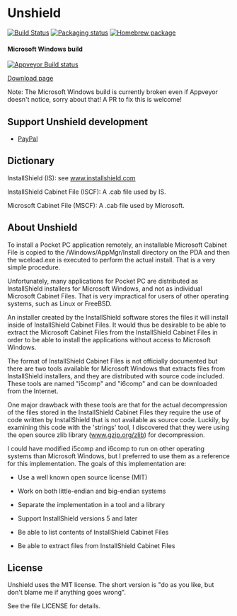 Unshield
========

[![Build Status](https://travis-ci.org/twogood/unshield.png?branch=master)](https://travis-ci.org/twogood/unshield)
[![Packaging status](https://repology.org/badge/tiny-repos/unshield.svg)](https://repology.org/project/unshield/versions)
[![Homebrew package](https://repology.org/badge/version-for-repo/homebrew/unshield.svg)](https://repology.org/project/unshield/versions)


#### Microsoft Windows build
[![Appveyor Build status](https://ci.appveyor.com/api/projects/status/rnjlecanres5au3q?svg=true)](https://ci.appveyor.com/project/twogood/unshield)

[Download page](https://ci.appveyor.com/project/twogood/unshield/build/artifacts)

Note: The Microsoft Windows build is currently broken even if Appveyor doesn't notice, sorry about that! A PR to fix this is welcome!


Support Unshield development
----------------------------

- [PayPal](https://www.paypal.com/cgi-bin/webscr?cmd=_s-xclick&hosted_button_id=SQ7PEFMJK36AU)


Dictionary
----------

InstallShield (IS): see www.installshield.com

InstallShield Cabinet File (ISCF): A .cab file used by IS.

Microsoft Cabinet File (MSCF): A .cab file used by Microsoft.


About Unshield
--------------

To install a Pocket PC application remotely, an installable
Microsoft Cabinet File is copied to the /Windows/AppMgr/Install
directory on the PDA and then the wceload.exe is executed to
perform the actual install. That is a very simple procedure.

Unfortunately, many applications for Pocket PC are distributed as
InstallShield installers for Microsoft Windows, and not as
individual Microsoft Cabinet Files. That is very impractical for
users of other operating systems, such as Linux or FreeBSD.

An installer created by the InstallShield software stores the
files it will install inside of InstallShield Cabinet Files. It
would thus be desirable to be able to extract the Microsoft
Cabinet Files from the InstallShield Cabinet Files in order to be
able to install the applications without access to Microsoft
Windows.

The format of InstallShield Cabinet Files is not officially
documented but there are two tools available for Microsoft
Windows that extracts files from InstallShield installers, and
they are distributed with source code included. These tools are
named "i5comp" and "i6comp" and can be downloaded from the
Internet.

One major drawback with these tools are that for the actual
decompression of the files stored in the InstallShield Cabinet
Files they require the use of code written by InstallShield that
is not available as source code. Luckily, by examining this code
with the 'strings' tool, I discovered that they were using the
open source zlib library (www.gzip.org/zlib) for decompression.

I could have modified i5comp and i6comp to run on other operating
systems than Microsoft Windows, but I preferred to use them as a
reference for this implementation. The goals of this
implementation are:

- Use a well known open source license (MIT)

- Work on both little-endian and big-endian systems

- Separate the implementation in a tool and a library

- Support InstallShield versions 5 and later

- Be able to list contents of InstallShield Cabinet Files

- Be able to extract files from InstallShield Cabinet Files


License
-------

Unshield uses the MIT license. The short version is "do as you
like, but don't blame me if anything goes wrong".

See the file LICENSE for details.



